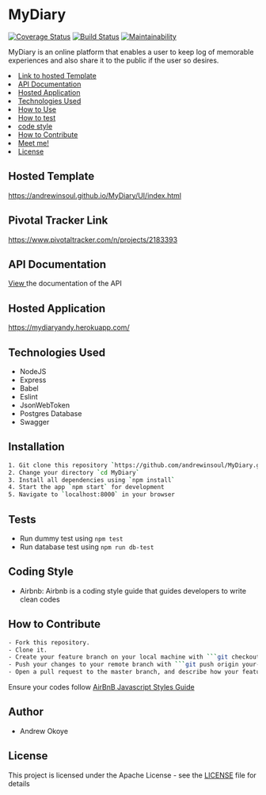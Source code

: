 # MyDiary
[![Coverage Status](https://coveralls.io/repos/github/andrewinsoul/MyDiary/badge.svg?branch=develop)](https://coveralls.io/github/andrewinsoul/MyDiary?branch=develop) [![Build Status](https://travis-ci.org/andrewinsoul/MyDiary.svg?branch=develop)](https://travis-ci.org/andrewinsoul/MyDiary) [![Maintainability](https://api.codeclimate.com/v1/badges/70c475ffbd94c8178981/maintainability)](https://codeclimate.com/github/andrewinsoul/MyDiary/maintainability)

MyDiary is an online platform that enables a user to keep log of memorable experiences and also share it to the public if the user so desires.

<p align="center"> 
  <li><a href="#Hosted Template">Link to hosted Template</a></li>
  <li><a href="#Technologies Used">API Documentation</a></li>
  <li><a href="#Technologies Used">Hosted Application</a></li>
  <li><a href="#Technologies Used">Technologies Used</a></li>
  <li><a href="#Installation">How to Use</a></li>
  <li><a href="#Tests">How to test</a></li>
  <li><a href="#Coding Style">code style</a></li>
  <li><a href="#How to Contribute">How to Contribute</a></li>
  <li><a href="#Author">Meet me!</a></li>
  <li><a href="#License">License</a></li>
</p>

## Hosted Template

https://andrewinsoul.github.io/MyDiary/UI/index.html

<h2 id="Pivotal Tracker Link"> Pivotal Tracker Link </h2>

https://www.pivotaltracker.com/n/projects/2183393

## API Documentation
<a href='https://mydiaryandy.herokuapp.com/api-docs'>View </a>the documentation of the API

## Hosted Application
https://mydiaryandy.herokuapp.com/

## Technologies Used
- NodeJS
- Express
- Babel
- Eslint
- JsonWebToken
- Postgres Database
- Swagger

## Installation

```bash
1. Git clone this repository `https://github.com/andrewinsoul/MyDiary.git`
2. Change your directory `cd MyDiary`
3. Install all dependencies using `npm install`
4. Start the app `npm start` for development
5. Navigate to `localhost:8000` in your browser
```

## Tests

- Run dummy test using `npm test`
- Run database test using `npm run db-test`

## Coding Style

- Airbnb: Airbnb is a coding style guide that guides developers to write clean codes

## How to Contribute

````bash
- Fork this repository.
- Clone it.
- Create your feature branch on your local machine with ```git checkout -b your-feature-branch```
- Push your changes to your remote branch with ```git push origin your-feature-branch```
- Open a pull request to the master branch, and describe how your feature works
````
Ensure your codes follow [AirBnB Javascript Styles Guide]('https://github.com/airbnb/javascript')


## Author

- Andrew Okoye

## License

This project is licensed under the Apache License - see the [LICENSE](LICENSE) file for details
